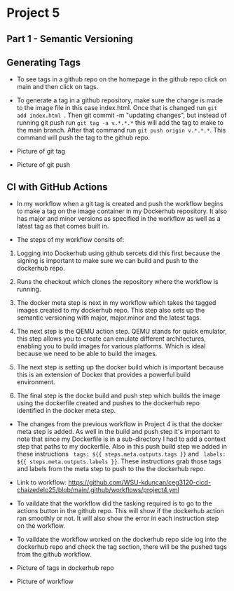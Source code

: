# Project 5 



## Part 1 - Semantic Versioning

## Generating Tags

  - To see tags in a github repo on the homepage in the github repo click on 
  main and then click on tags. 

  - To generate a tag in a github repository, make sure the change is made to 
  the image file in this case index.html. Once that is changed run ```git add index.html ```.
  Then git commit -m "updating changes", but instead of running git push run ```git tag -a v.*.*.*```
  this will add the tag to make to the main branch. After that command run ```git push origin v.*.*.*```.
  This command will push the tag to the github repo.

  - Picture of git tag

  - Picture of git push


## CI with GitHub Actions


  - In my workflow when a git tag is created and push the workflow begins to make a tag on the image container
  in my Dockerhub repository. It also has major and minor versions as specified in the workflow as well as a 
  latest tag as that comes built in. 

  - The steps of my workflow consits of:
  1. Logging into Dockerhub using github sercets did this first because the signing is important
  to make sure we can build and push to the dockerhub repo.

  2. Runs the checkout which clones the repository where the workflow is running.

  3. The docker meta step is next in my workflow which takes the tagged images created
  to my dockerhub repo. This step also sets up the semantic versioning with major, major.minor
  and the latest tags.

  4. The next step is the QEMU action step. QEMU stands for quick emulator, this step
  allows you to create can emulate different architectures, enabling you to build images for various platforms.
  Which is ideal because we need to be able to build the images.

  5. The next step is setting up the docker build which is important because this 
   is an extension of Docker that provides a powerful build environment.

  6. The final step is the docke build and push step which builds the image using the dockerfile created
  and pushes to the dockerhub repo identified in the docker meta step.

  
  - The changes from the previous workflow in Project 4 is that the docker meta step is added. As well in the 
  build and push step it's important to note that since my Dockerfile is in a sub-directory I had to add a context step
  that paths to my dockerfile. Also in this push build step we added in these instructions ``` tags: ${{ steps.meta.outputs.tags }}```
  and ``` labels: ${{ steps.meta.outputs.labels }}```. These instructions grab those tags and labels from the meta step to push to the
  the dockerhub repo.


  - Link to workflow: https://github.com/WSU-kduncan/ceg3120-cicd-chaizedelo25/blob/main/.github/workflows/project4.yml

  - To vaildate that the workflow did the tasking required is to go to the actions button in the github repo. This
  will show if the dockerhub action ran smoothly or not. It will also show the error in each instruction step on the workflow.
  
  - To vaildate the workflow worked on the dockerhub repo side log into the dockerhub repo and check the tag section, there will be 
  the pushed tags from the github workflow.

  - Picture of tags in dockerhub repo

  - Picture of workflow 
